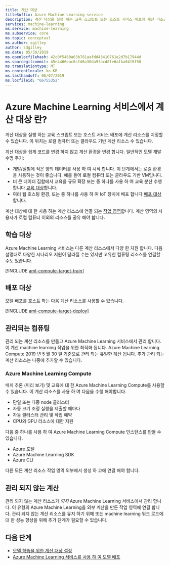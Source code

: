 ```yaml
---
title: 계산 대상
titleSuffix: Azure Machine Learning service
description: 계산 대상을 실행 하는 교육 스크립트 또는 호스트 서비스 배포에 계산 리소스를 지정할 수 있습니다. 이 위치는 로컬 컴퓨터 또는 클라우드 기반 계산 리소스 수 있습니다.
services: machine-learning
ms.service: machine-learning
ms.subservice: core
ms.topic: conceptual
ms.author: sgilley
author: sdgilley
ms.date: 05/30/2019
ms.openlocfilehash: 42c0f5460a63b781aafdd43410761e2d7b17944d
ms.sourcegitcommit: 45e4466eac6cfd6a30da9facd8fe6afba64f6f50
ms.translationtype: MT
ms.contentlocale: ko-KR
ms.lasthandoff: 06/07/2019
ms.locfileid: "66755352"
---
```

#  <a name="what-is-a-compute-target-in-azure-machine-learning-service"></a>Azure Machine Learning 서비스에서 계산 대상 란? 

계산 대상을 실행 하는 교육 스크립트 또는 호스트 서비스 배포에 계산 리소스를 지정할 수 있습니다. 이 위치는 로컬 컴퓨터 또는 클라우드 기반 계산 리소스 수 있습니다.

계산 대상을 쉽게 코드를 변경 하지 않고 계산 환경을 변경 합니다.  일반적인 모델 개발 수명 주기:

* 개발/실험에 적은 양의 데이터를 사용 하 여 시작 합니다. 이 단계에서는 로컬 환경을 사용하는 것이 좋습니다. 예를 들어 로컬 컴퓨터 또는 클라우드 기반 VM입니다.
* 더 큰 데이터 집합에서 교육을 규모 확장 또는 중 하나를 사용 하 여 교육 분산 수행 합니다 [교육 대상](#train)합니다.  
* 여러 웹 호스팅 환경, 또는 중 하나를 사용 하 여 IoT 장치에 배포 합니다 [배포 대상](#deploy)합니다.

계산 대상에 대 한 사용 하는 계산 리소스에 연결 되는 [작업 영역](concept-workspace.md)합니다. 계산 영역의 사용자가 로컬 컴퓨터 이외의 리소스를 공유 해야 합니다.

## <a name="train"></a> 학습 대상

Azure Machine Learning 서비스는 다른 계산 리소스에서 다양 한 지원 합니다.  다음 설명대로 다양한 시나리오 지원이 달라질 수는 있지만 고유한 컴퓨팅 리소스를 연결할 수도 있습니다.

[!INCLUDE [aml-compute-target-train](../../../includes/aml-compute-target-train.md)]


## <a name="deploy"></a>배포 대상

모델 배포를 호스트 하는 다음 계산 리소스를 사용할 수 있습니다.

[!INCLUDE [aml-compute-target-deploy](../../../includes/aml-compute-target-deploy.md)]


## <a name="managed-compute"></a>관리되는 컴퓨팅

관리 되는 계산 리소스를 만들고 Azure Machine Learning 서비스에서 관리 합니다. 이 계산 machine learning 작업을 위한 최적화 됩니다. Azure Machine Learning Compute 2019 년 5 월 30 일 기준으로 관리 되는 유일한 계산 됩니다. 추가 관리 되는 계산 리소스는 나중에 추가할 수 있습니다.

### <a name="amlcompute"></a> Azure Machine Learning Compute

배치 추론 (미리 보기) 및 교육에 대 한 Azure Machine Learning Compute를 사용할 수 있습니다.  이 계산 리소스를 사용 하 여 다음을 수행 해야합니다.

* 단일 또는 다중 node 클러스터
* 자동 크기 조정 실행을 제출할 때마다 
* 자동 클러스터 관리 및 작업 예약 
* CPU와 GPU 리소스에 대한 지원

다음 중 하나를 사용 하 여 Azure Machine Learning Compute 인스턴스를 만들 수 있습니다.

* Azure 포털
* Azure Machine Learning SDK
* Azure CLI

다른 모든 계산 리소스 작업 영역 외부에서 생성 하 고에 연결 해야 합니다.

## <a name="unmanaged-compute"></a>관리 되지 않는 계산

관리 되지 않는 계산 리소스가 *되지* Azure Machine Learning 서비스에서 관리 합니다. 이 유형의 Azure Machine Learning을 외부 계산을 만든 작업 영역에 연결 합니다. 관리 되지 않는 계산 리소스를 유지 하기 위해 또는 machine learning 워크 로드에 대 한 성능 향상을 위해 추가 단계가 필요할 수 있습니다.

## <a name="next-steps"></a>다음 단계

* [모델 학습을 위한 계산 대상 설정](how-to-set-up-training-targets.md)
* [Azure Machine Learning 서비스를 사용 하 여 모델 배포](how-to-deploy-and-where.md)